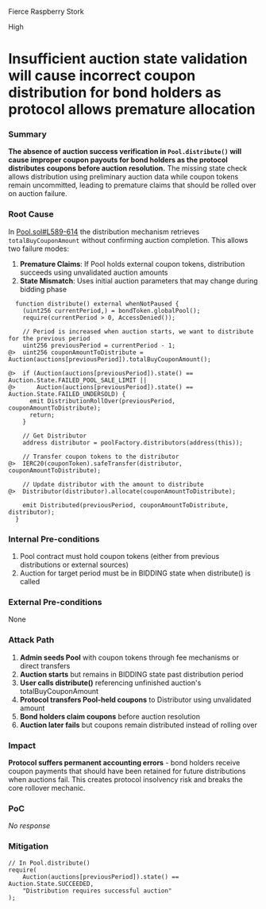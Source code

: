 Fierce Raspberry Stork

High

# Insufficient auction state validation will cause incorrect coupon distribution for bond holders as protocol allows premature allocation

### Summary

**The absence of auction success verification in `Pool.distribute()` will cause improper coupon payouts for bond holders as the protocol distributes coupons before auction resolution.** The missing state check allows distribution using preliminary auction data while coupon tokens remain uncommitted, leading to premature claims that should be rolled over on auction failure.

### Root Cause

In [Pool.sol#L589-614](https://github.com/sherlock-audit/2024-12-plaza-finance/blob/main/plaza-evm/src/Pool.sol#L589-L614) the distribution mechanism retrieves `totalBuyCouponAmount` without confirming auction completion. This allows two failure modes:
1. **Premature Claims**: If Pool holds external coupon tokens, distribution succeeds using unvalidated auction amounts
2. **State Mismatch**: Uses initial auction parameters that may change during bidding phase

```solidity
  function distribute() external whenNotPaused {
    (uint256 currentPeriod,) = bondToken.globalPool();
    require(currentPeriod > 0, AccessDenied());

    // Period is increased when auction starts, we want to distribute for the previous period
    uint256 previousPeriod = currentPeriod - 1;
@>  uint256 couponAmountToDistribute = Auction(auctions[previousPeriod]).totalBuyCouponAmount();

@>  if (Auction(auctions[previousPeriod]).state() == Auction.State.FAILED_POOL_SALE_LIMIT ||
@>      Auction(auctions[previousPeriod]).state() == Auction.State.FAILED_UNDERSOLD) {
      emit DistributionRollOver(previousPeriod, couponAmountToDistribute);
      return;
    }

    // Get Distributor
    address distributor = poolFactory.distributors(address(this));

    // Transfer coupon tokens to the distributor
@>  IERC20(couponToken).safeTransfer(distributor, couponAmountToDistribute);

    // Update distributor with the amount to distribute
@>  Distributor(distributor).allocate(couponAmountToDistribute);

    emit Distributed(previousPeriod, couponAmountToDistribute, distributor);
  }
```

### Internal Pre-conditions

1. Pool contract must hold coupon tokens (either from previous distributions or external sources)
2. Auction for target period must be in BIDDING state when distribute() is called


### External Pre-conditions

None

### Attack Path

1. **Admin seeds Pool** with coupon tokens through fee mechanisms or direct transfers
2. **Auction starts** but remains in BIDDING state past distribution period
3. **User calls distribute()** referencing unfinished auction's totalBuyCouponAmount
4. **Protocol transfers Pool-held coupons** to Distributor using unvalidated amount
5. **Bond holders claim coupons** before auction resolution
6. **Auction later fails** but coupons remain distributed instead of rolling over


### Impact

**Protocol suffers permanent accounting errors** - bond holders receive coupon payments that should have been retained for future distributions when auctions fail. This creates protocol insolvency risk and breaks the core rollover mechanic.


### PoC

_No response_

### Mitigation

```solidity
// In Pool.distribute()
require(
    Auction(auctions[previousPeriod]).state() == Auction.State.SUCCEEDED,
    "Distribution requires successful auction"
);
```